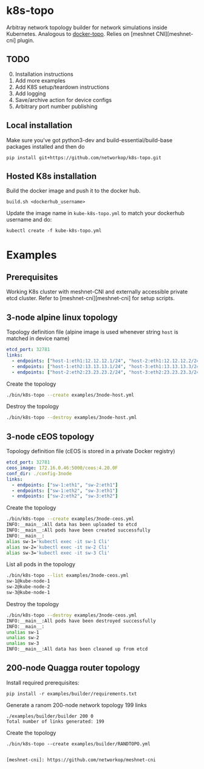 # k8s-topo
Arbitray network topology builder for network simulations inside Kubernetes. Analogous to [docker-topo](https://github.com/networkop/arista-ceos-topo). Relies on [meshnet CNI][meshnet-cni] plugin.

## TODO

0. Installation instructions
1. Add more examples
2. Add K8S setup/teardown instructions
3. Add logging
4. Save/archive action for device configs
5. Arbitrary port number publishing


## Local installation

Make sure you've got python3-dev and build-essential/build-base packages installed and then do

```
pip install git+https://github.com/networkop/k8s-topo.git
```

## Hosted K8s installation

Build the docker image and push it to the docker hub.

```
build.sh <dockerhub_username>
```

Update the image name in `kube-k8s-topo.yml` to match your dockerhub username and do:

```
kubectl create -f kube-k8s-topo.yml
```

# Examples 

## Prerequisites

Working K8s cluster with meshnet-CNI and externally accessible private etcd cluster. Refer to [meshnet-cni][meshnet-cni] for setup scripts.

## 3-node alpine linux topology

Topology definition file (alpine image is used whenever string `host` is matched in device name)

```yaml
etcd_port: 32781
links:
  - endpoints: ["host-1:eth1:12.12.12.1/24", "host-2:eth1:12.12.12.2/24"]
  - endpoints: ["host-1:eth2:13.13.13.1/24", "host-3:eth1:13.13.13.3/24"]
  - endpoints: ["host-2:eth2:23.23.23.2/24", "host-3:eth2:23.23.23.3/24"]
```

Create the topology

```bash
./bin/k8s-topo --create examples/3node-host.yml
```

Destroy the topology

```bash
./bin/k8s-topo --destroy examples/3node-host.yml
```

## 3-node cEOS topology

Topology definition file (cEOS is stored in a private Docker registry)

```yaml
etcd_port: 32781
ceos_image: 172.16.0.46:5000/ceos:4.20.0F
conf_dir: ./config-3node
links:
  - endpoints: ["sw-1:eth1", "sw-2:eth1"]
  - endpoints: ["sw-1:eth2", "sw-3:eth1"]
  - endpoints: ["sw-2:eth2", "sw-3:eth2"]
```

Create the topology

```bash
./bin/k8s-topo --create examples/3node-ceos.yml
INFO:__main__:All data has been uploaded to etcd
INFO:__main__:All pods have been created successfully
INFO:__main__:
alias sw-1='kubectl exec -it sw-1 Cli'
alias sw-2='kubectl exec -it sw-2 Cli'
alias sw-3='kubectl exec -it sw-3 Cli'
```

List all pods in the topology

```bash
./bin/k8s-topo --list examples/3node-ceos.yml
sw-1@kube-node-1
sw-2@kube-node-2
sw-3@kube-node-1

```

Destroy the topology

```bash
./bin/k8s-topo --destroy examples/3node-ceos.yml
INFO:__main__:All pods have been destroyed successfully
INFO:__main__:
unalias sw-1
unalias sw-2
unalias sw-3
INFO:__main__:All data has been cleaned up from etcd
```


## 200-node Quagga router topology

Install required prerequisites:

```
pip install -r examples/builder/requirements.txt 
```

Generate a ranom 200-node network topology 199 links

```
./examples/builder/builder 200 0
Total number of links generated: 199
```

Create the topology 

```
./bin/k8s-topo --create examples/builder/RANDTOPO.yml
```

```

[meshnet-cni]: https://github.com/networkop/meshnet-cni
